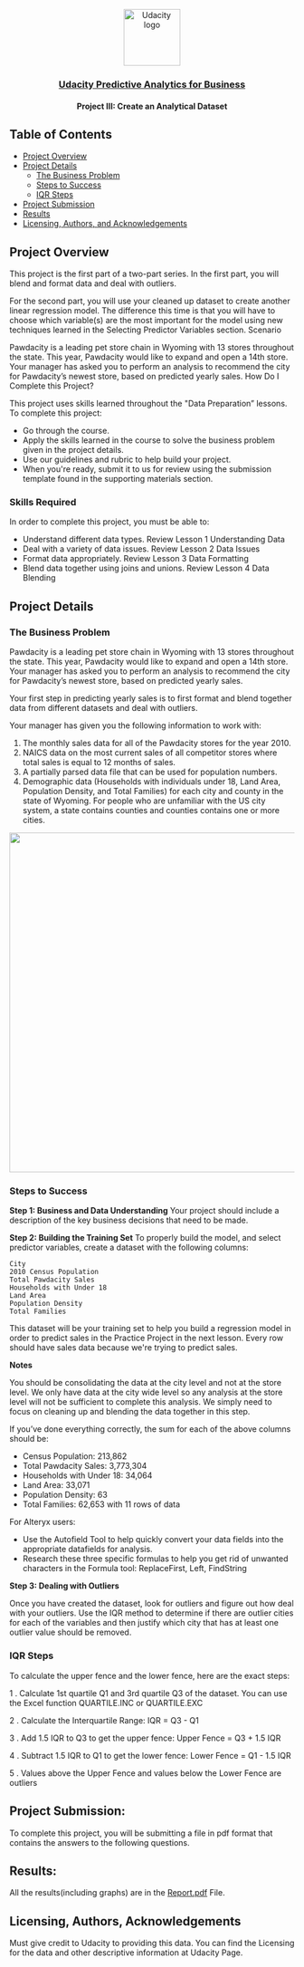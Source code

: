 <p align="center">
  <a href="https://www.udacity.com/">
    <img src='https://course_report_production.s3.amazonaws.com/rich/rich_files/rich_files/5511/s300/udacity-logo.png' alt="Udacity logo" width = 100px>
   </a>
</p>

<h3 align="center"><a href = "https://www.udacity.com/course/predictive-analytics-for-business-nanodegree--nd008t"> Udacity Predictive Analytics for Business</a></h3>
<h4 align="center">Project III: Create an Analytical Dataset</h4>

## Table of Contents
- [Project Overview](#project_overview)
- [Project Details](#details)
  - [The Business Problem](#the_BP)
  - [Steps to Success](#sts)
  - [IQR Steps](#iqrstep)
- [Project Submission](#submission)
- [Results](#results)
- [Licensing, Authors, and Acknowledgements](#licensing)

## Project Overview <a name="project_overview"></a>

This project is the first part of a two-part series. In the first part, you will blend and format data and deal with outliers.

For the second part, you will use your cleaned up dataset to create another linear regression model. The difference this time is that you will have to choose which variable(s) are the most important for the model using new techniques learned in the Selecting Predictor Variables section.
Scenario

Pawdacity is a leading pet store chain in Wyoming with 13 stores throughout the state. This year, Pawdacity would like to expand and open a 14th store. Your manager has asked you to perform an analysis to recommend the city for Pawdacity’s newest store, based on predicted yearly sales.
How Do I Complete this Project?

This project uses skills learned throughout the "Data Preparation” lessons. To complete this project:

- Go through the course.
- Apply the skills learned in the course to solve the business problem given in the project details.
- Use our guidelines and rubric to help build your project.
- When you're ready, submit it to us for review using the submission template found in the supporting materials section.

### Skills Required

In order to complete this project, you must be able to:

- Understand different data types. Review Lesson 1 Understanding Data
- Deal with a variety of data issues. Review Lesson 2 Data Issues
- Format data appropriately. Review Lesson 3 Data Formatting
- Blend data together using joins and unions. Review Lesson 4 Data Blending

## Project Details <a name="details"></a>

### The Business Problem <a name="the_BP"></a>

Pawdacity is a leading pet store chain in Wyoming with 13 stores throughout the state. This year, Pawdacity would like to expand and open a 14th store. Your manager has asked you to perform an analysis to recommend the city for Pawdacity’s newest store, based on predicted yearly sales.

Your first step in predicting yearly sales is to first format and blend together data from different datasets and deal with outliers.

Your manager has given you the following information to work with:
1. The monthly sales data for all of the Pawdacity stores for the year 2010.
2. NAICS data on the most current sales of all competitor stores where total sales is equal to 12 months of sales.
3. A partially parsed data file that can be used for population numbers.
4. Demographic data (Households with individuals under 18, Land Area, Population Density, and Total Families) for each city and county in the state of Wyoming. For people who are unfamiliar with the US city system, a state contains counties and counties contains one or more cities.

<p align=center>
  <img src="https://video.udacity-data.com/topher/2019/August/5d47a493_wyoming-county-map/wyoming-county-map.gif" width=600px>
</p>

### Steps to Success <a name="sts"></a>
<b>Step 1: Business and Data Understanding</b>
Your project should include a description of the key business decisions that need to be made.

<b>Step 2: Building the Training Set</b>
To properly build the model, and select predictor variables, create a dataset with the following columns:

    City
    2010 Census Population
    Total Pawdacity Sales
    Households with Under 18
    Land Area
    Population Density
    Total Families

This dataset will be your training set to help you build a regression model in order to predict sales in the Practice Project in the next lesson. Every row should have sales data because we're trying to predict sales.

<b> Notes</b>

You should be consolidating the data at the city level and not at the store level. We only have data at the city wide level so any analysis at the store level will not be sufficient to complete this analysis. We simply need to focus on cleaning up and blending the data together in this step.

If you’ve done everything correctly, the sum for each of the above columns should be:

- Census Population: 213,862
- Total Pawdacity Sales: 3,773,304
- Households with Under 18: 34,064
- Land Area: 33,071
- Population Density: 63
- Total Families: 62,653
with 11 rows of data

For Alteryx users:

- Use the Autofield Tool to help quickly convert your data fields into the appropriate datafields for analysis.
- Research these three specific formulas to help you get rid of unwanted characters in the Formula tool: ReplaceFirst, Left, FindString

<b>Step 3: Dealing with Outliers</b>

Once you have created the dataset, look for outliers and figure out how deal with your outliers. Use the IQR method to determine if there are outlier cities for each of the variables and then justify which city that has at least one outlier value should be removed.

### IQR Steps <a name="iqrstep"></a>

To calculate the upper fence and the lower fence, here are the exact steps:

1 . Calculate 1st quartile Q1 and 3rd quartile Q3 of the dataset. You can use the Excel function QUARTILE.INC or QUARTILE.EXC

2 . Calculate the Interquartile Range: IQR = Q3 - Q1

3 . Add 1.5 IQR to Q3 to get the upper fence: Upper Fence = Q3 + 1.5 IQR

4 . Subtract 1.5 IQR to Q1 to get the lower fence: Lower Fence = Q1 - 1.5 IQR

5 . Values above the Upper Fence and values below the Lower Fence are outliers

## Project Submission:<a name="submission"></a>
To complete this project, you will be submitting a file in pdf format that contains the answers to the following questions.

## Results: <a name="results"></a>
All the results(including graphs) are in the <a href="https://github.com/Abhishek20182/Create-an-Analytical-Dataset/blob/main/Report.pdf">Report.pdf</a> File.

## Licensing, Authors, Acknowledgements<a name="licensing"></a>
Must give credit to Udacity to providing this data. You can find the Licensing for the data and other descriptive information at Udacity Page.
